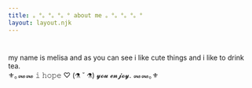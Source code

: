 ```yaml
---
title: 。°。°。°。° about me 。°。°。°。°
layout: layout.njk
---
```


# 

my name is melisa and as you can see i like cute things and i like to drink tea. 
<br>⚜｡꘏꘏ 𝚒 𝚑𝚘𝚙𝚎 ♡ (⚗ ˘ ⚗) 𝔂𝓸𝓾 𝓮𝓷𝓳𝓸𝔂. ꘏꘏｡⚜
